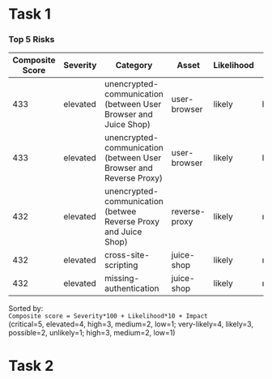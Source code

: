 # Task 1

### Top 5 Risks

|Composite Score | Severity  | Category                  | Asset           | Likelihood  | Impact  |
|----------------|-----------|---------------------------|-----------------|-------------|---------|
|      433       | elevated  | unencrypted-communication (between User Browser and Juice Shop) | user-browser    | likely      | high    |
|      433       | elevated  | unencrypted-communication (between User Browser and Reverse Proxy) | user-browser    | likely      | high    |
|      432       | elevated  | unencrypted-communication (betwee Reverse Proxy and Juice Shop) | reverse-proxy   | likely      | medium  |
|      432       | elevated  | cross-site-scripting      | juice-shop      | likely      | medium  |
|      432       | elevated  | missing-authentication    | juice-shop      | likely      | medium  |


Sorted by:  
`Composite score = Severity*100 + Likelihood*10 + Impact`  
(critical=5, elevated=4, high=3, medium=2, low=1; very-likely=4, likely=3, possible=2, unlikely=1; high=3, medium=2, low=1)


# Task 2

